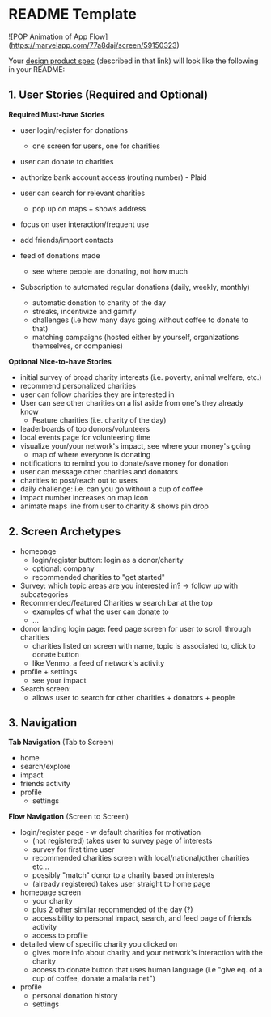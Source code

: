
# README Template

![POP Animation of App Flow] (https://marvelapp.com/77a8daj/screen/59150323)

Your [design product spec](https://hackmd.io/s/H1wGpVUh7) (described in that link) will look like the following in your README:

## 1. User Stories (Required and Optional)

**Required Must-have Stories**
 * user login/register for donations
     * one screen for users, one for charities
 * user can donate to charities
 * authorize bank account access (routing number) - Plaid
 * user can search for relevant charities
     * pop up on maps + shows address
 * focus on user interaction/frequent use

 * add friends/import contacts
 * feed of donations made
     * see where people are donating, not how much

 * Subscription to automated regular donations (daily, weekly, monthly)
     * automatic donation to charity of the day
     * streaks, incentivize and gamify
      * challenges (i.e how many days going without coffee to donate to that)
      * matching campaigns (hosted either by yourself, organizations themselves, or companies)



**Optional Nice-to-have Stories**
 * initial survey of broad charity interests (i.e. poverty, animal welfare, etc.)
 * recommend personalized charities
 * user can follow charities they are interested in
 * User can see other charities on a list aside from one's they already know
     * Feature charities (i.e. charity of the day)
 * leaderboards of top donors/volunteers
 * local events page for volunteering time
 * visualize your/your network's impact, see where your money's going
     * map of where everyone is donating
 * notifications to remind you to donate/save money for donation
 * user can message other charities and donators 
 * charities to post/reach out to users
 * daily challenge: i.e. can you go without a cup of coffee
 * impact number increases on map icon
 * animate maps line from user to charity & shows pin drop
 

## 2. Screen Archetypes

 * homepage
   * login/register button: login as a donor/charity
    * optional: company
   * recommended charities to "get started"
 * Survey: which topic areas are you interested in? -> follow up with subcategories
 * Recommended/featured Charities w search bar at the top
    * examples of what the user can donate to
    * ...
 * donor landing login page: feed page screen for user to scroll through charities 
     * charities listed on screen with name, topic is associated to, click to donate button
     * like Venmo, a feed of network's activity
 * profile + settings 
     * see your impact
 * Search screen: 
     * allows user to search for other charities + donators + people


## 3. Navigation

**Tab Navigation** (Tab to Screen)

 * home
 * search/explore
 * impact
 * friends activity
 * profile
     * settings

**Flow Navigation** (Screen to Screen)

 * login/register page - w default charities for motivation
     * (not registered) takes user to survey page of interests
      * survey for first time user
      * recommended charities screen with local/national/other charities etc...
      * possibly "match" donor to a charity based on interests
     * (already registered) takes user straight to home page
 * homepage screen 
     * your charity
     * plus 2 other similar recommended of the day (?)
     * accessibility to personal impact, search, and feed page of friends activity
     * access to profile
 * detailed view of specific charity you clicked on
     * gives more info about charity and your network's interaction with the charity
     * access to donate button that uses human language (i.e "give eq. of a cup of coffee, donate a malaria net")
 * profile
     * personal donation history
     * settings





